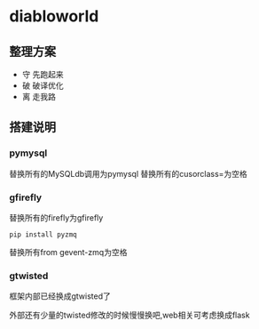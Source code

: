 # diabloworld

## 整理方案
- 守 先跑起来
- 破 破译优化
- 离 走我路


## 搭建说明

### pymysql
替换所有的MySQLdb调用为pymysql
替换所有的cusorclass=为空格

### gfirefly
替换所有的firefly为gfirefly
```
pip install pyzmq
```
替换所有from gevent-zmq为空格

### gtwisted
框架内部已经换成gtwisted了

外部还有少量的twisted修改的时候慢慢换吧,web相关可考虑换成flask


